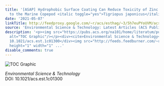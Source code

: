```yaml
---
title: '[ASAP] Hydrophobic Surface Coating Can Reduce Toxicity of Zinc Oxide Nanoparticles
  to the Marine Copepod <italic toggle="yes">Tigriopus japonicus</italic>'
date: '2021-05-07'
linkTitle: http://feedproxy.google.com/~r/acs/esthag/~3/5h7euPYoUVM/acs.est.1c01300
source: 'Environmental Science & Technology: Latest Articles (ACS Publications)'
description: '<p><img src="https://pubs.acs.org/na101/home/literatum/publisher/achs/journals/content/esthag/0/esthag.ahead-of-print/acs.est.1c01300/20210507/images/medium/es1c01300_0005.gif"
  alt="TOC Graphic"/></p><div><cite>Environmental Science & Technology</cite></div><div>DOI:
  10.1021/acs.est.1c01300</div><img src="http://feeds.feedburner.com/~r/acs/esthag/~4/5h7euPYoUVM"
  height="1" width="1" ...'
disable_comments: true
---
```

<p><img src="https://pubs.acs.org/na101/home/literatum/publisher/achs/journals/content/esthag/0/esthag.ahead-of-print/acs.est.1c01300/20210507/images/medium/es1c01300_0005.gif" alt="TOC Graphic"/></p><div><cite>Environmental Science & Technology</cite></div><div>DOI: 10.1021/acs.est.1c01300</div><img src="http://feeds.feedburner.com/~r/acs/esthag/~4/5h7euPYoUVM" height="1" width="1" ...